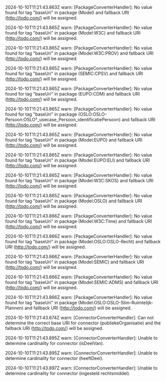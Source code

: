2024-10-10T11:21:43.863Z warn: [PackageConverterHandler]: No value found for tag "baseUri" in package (Model) and fallback URI (http://todo.com/) will be assigned.

2024-10-10T11:21:43.865Z warn: [PackageConverterHandler]: No value found for tag "baseUri" in package (Model:W3C) and fallback URI (http://todo.com/) will be assigned.

2024-10-10T11:21:43.865Z warn: [PackageConverterHandler]: No value found for tag "baseUri" in package (Model:W3C:PROV) and fallback URI (http://todo.com/) will be assigned.

2024-10-10T11:21:43.865Z warn: [PackageConverterHandler]: No value found for tag "baseUri" in package (SEMIC:CPSV) and fallback URI (http://todo.com/) will be assigned.

2024-10-10T11:21:43.865Z warn: [PackageConverterHandler]: No value found for tag "baseUri" in package (EUPO:CDM) and fallback URI (http://todo.com/) will be assigned.

2024-10-10T11:21:43.865Z warn: [PackageConverterHandler]: No value found for tag "baseUri" in package (OSLO:OSLO-Persoon:OSLO²_usecase_Persoon_identificatiePersoon) and fallback URI (http://todo.com/) will be assigned.

2024-10-10T11:21:43.865Z warn: [PackageConverterHandler]: No value found for tag "baseUri" in package (Model:EUPO) and fallback URI (http://todo.com/) will be assigned.

2024-10-10T11:21:43.865Z warn: [PackageConverterHandler]: No value found for tag "baseUri" in package (Model:EUPO:ELI) and fallback URI (http://todo.com/) will be assigned.

2024-10-10T11:21:43.865Z warn: [PackageConverterHandler]: No value found for tag "baseUri" in package (Model:W3C:SKOS) and fallback URI (http://todo.com/) will be assigned.

2024-10-10T11:21:43.865Z warn: [PackageConverterHandler]: No value found for tag "baseUri" in package (Model:OSLO) and fallback URI (http://todo.com/) will be assigned.

2024-10-10T11:21:43.866Z warn: [PackageConverterHandler]: No value found for tag "baseUri" in package (Model:W3C:Time) and fallback URI (http://todo.com/) will be assigned.

2024-10-10T11:21:43.866Z warn: [PackageConverterHandler]: No value found for tag "baseUri" in package (Model:OSLO:OSLO-Recht) and fallback URI (http://todo.com/) will be assigned.

2024-10-10T11:21:43.866Z warn: [PackageConverterHandler]: No value found for tag "baseUri" in package (Model:SEMIC) and fallback URI (http://todo.com/) will be assigned.

2024-10-10T11:21:43.866Z warn: [PackageConverterHandler]: No value found for tag "baseUri" in package (Model:SEMIC:ADMS) and fallback URI (http://todo.com/) will be assigned.

2024-10-10T11:21:43.866Z warn: [PackageConverterHandler]: No value found for tag "baseUri" in package (Model:OSLO:OSLO-Slim-Ruimtelijk-Plannen) and fallback URI (http://todo.com/) will be assigned.

2024-10-10T11:21:43.874Z warn: [ConnectorConverterHandler]: Can not determine the correct base URI for connector (publiekeOrganisatie) and the fallback URI (http://todo.com/) will be assigned.

2024-10-10T11:21:43.895Z warn: [ConnectorConverterHandler]: Unable to determine cardinality for connector (isDeelVan).

2024-10-10T11:21:43.895Z warn: [ConnectorConverterHandler]: Unable to determine cardinality for connector (heeftDeel).

2024-10-10T11:21:43.897Z warn: [ConnectorConverterHandler]: Unable to determine cardinality for connector (ingesteld rechtsmiddel).

